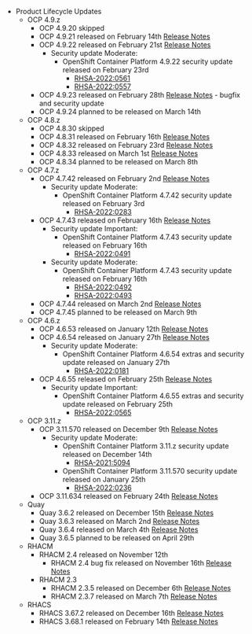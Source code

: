 - Product Lifecycle Updates
    - OCP 4.9.z
        - OCP 4.9.20 skipped
        - OCP 4.9.21 released on February 14th [Release Notes](https://access.redhat.com/errata/RHBA-2022:0488)
        - OCP 4.9.22 released on February 21st [Release Notes](https://access.redhat.com/errata/RHBA-2022:0588)
            - Security update Moderate:
                - OpenShift Container Platform 4.9.22 security update released on February 23rd
                    - [RHSA-2022:0561](https://access.redhat.com/errata/RHSA-2022:0561)
                    - [RHSA-2022:0557](https://access.redhat.com/errata/RHSA-2022:0557)
        - OCP 4.9.23 released on February 28th [Release Notes](https://access.redhat.com/errata/RHSA-2022:0655) - bugfix and security update
        - OCP 4.9.24 planned to be released on March 14th
    - OCP 4.8.z
        - OCP 4.8.30 skipped
        - OCP 4.8.31 released on February 16th [Release Notes](https://access.redhat.com/errata/RHBA-2022:0484)
        - OCP 4.8.32 released on February 23rd [Release Notes](https://access.redhat.com/errata/RHBA-2022:0559)
        - OCP 4.8.33 released on March 1st [Release Notes](https://access.redhat.com/errata/RHBA-2022:0651)
        - OCP 4.8.34 planned to be released on March 8th
    - OCP 4.7.z
        - OCP 4.7.42 released on February 2nd [Release Notes](https://access.redhat.com/errata/RHBA-2022:0286)
            - Security update Moderate:
                - OpenShift Container Platform 4.7.42 security update released on February 3rd
                    - [RHSA-2022:0283](https://access.redhat.com/errata/RHSA-2022:0283)
        - OCP 4.7.43 released on February 16th [Release Notes](https://access.redhat.com/errata/RHBA-2022:0494)
            - Security update Important:
                - OpenShift Container Platform 4.7.43 security update released on February 16th
                    - [RHSA-2022:0491](https://access.redhat.com/errata/RHSA-2022:0491)
            - Security update Moderate:
                - OpenShift Container Platform 4.7.43 security update released on February 16th
                    - [RHSA-2022:0492](https://access.redhat.com/errata/RHSA-2022:0492)
                    - [RHSA-2022:0493](https://access.redhat.com/errata/RHSA-2022:0493)
        - OCP 4.7.44 released on March 2nd [Release Notes](https://access.redhat.com/errata/RHBA-2022:0647)
        - OCP 4.7.45 planned to be released on March 9th
    - OCP 4.6.z
        - OCP 4.6.53 released on January 12th [Release Notes](https://access.redhat.com/errata/RHBA-2022:0025)
        - OCP 4.6.54 released on January 27th [Release Notes](https://access.redhat.com/errata/RHBA-2022:0180)
            - Security update Moderate:
                - OpenShift Container Platform 4.6.54 extras and security update released on January 27th
                    - [RHSA-2022:0181](https://access.redhat.com/errata/RHSA-2022:0181)
        - OCP 4.6.55 released on February 25th [Release Notes](https://access.redhat.com/errata/RHBA-2022:0566)
            - Security update Important:
                - OpenShift Container Platform 4.6.55 extras and security update released on February 25th
                    - [RHSA-2022:0565](https://access.redhat.com/errata/RHSA-2022:0565)
    - OCP 3.11.z
        - OCP 3.11.570 released on December 9th [Release Notes](https://access.redhat.com/errata/RHBA-2021:4929)
            - Security update Moderate:
                - OpenShift Container Platform 3.11.z security update released on December 14th
                    - [RHSA-2021:5094](https://access.redhat.com/errata/RHSA-2021:5094)
               - OpenShift Container Platform 3.11.570 security update released on January 25th
                    - [RHSA-2022:0236](https://access.redhat.com/errata/RHSA-2022:0236)
        - OCP 3.11.634 released on February 24th [Release Notes](https://access.redhat.com/errata/RHBA-2022:0556)
    - Quay
        - Quay 3.6.2 released on December 15th [Release Notes](https://access.redhat.com/errata/RHBA-2021:5034)
        - Quay 3.6.3 released on March 2nd [Release Notes](https://access.redhat.com/errata/RHBA-2022:0554)
        - Quay 3.6.4 released on March 4th [Release Notes](https://access.redhat.com/errata/RHBA-2022:0734)
        - Quay 3.6.5 planned to be released on April 29th
    - RHACM
        - RHACM 2.4 released on November 12th
            - RHACM 2.4 bug fix released on November 16th [Release Notes](https://access.redhat.com/errata/RHBA-2021:4674)
        - RHACM 2.3
            - RHACM 2.3.5 released on December 6th [Release Notes](https://access.redhat.com/errata/RHBA-2021:4966)
            - RHACM 2.3.7 released on March 7th [Release Notes](https://access.redhat.com/errata/RHBA-2022:0762)
    - RHACS
        - RHACS 3.67.2 released on December 16th [Release Notes](https://access.redhat.com/errata/RHBA-2021:5201)
        - RHACS 3.68.1 released on February 14th [Release Notes](https://access.redhat.com/errata/RHBA-2022:0521)
  
